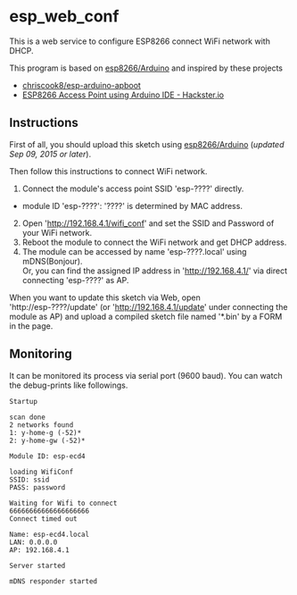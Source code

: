# esp_web_conf

This is a web service to configure ESP8266 connect WiFi network with DHCP.

This program is based on [esp8266/Arduino](https://github.com/esp8266/Arduino) and inspired by these projects
- [chriscook8/esp-arduino-apboot](https://github.com/chriscook8/esp-arduino-apboot)
- [ESP8266 Access Point using Arduino IDE - Hackster.io](https://www.hackster.io/rayburne/esp8266-access-point-using-arduino-ide)


## Instructions

First of all, you should upload this sketch using [esp8266/Arduino](https://github.com/esp8266/Arduino) (*updated Sep 09, 2015 or later*).

Then follow this instructions to connect WiFi network.  

1. Connect the module's access point SSID 'esp-????' directly.
 - module ID 'esp-????': '????' is determined by MAC address.
2. Open 'http://192.168.4.1/wifi_conf' and set the SSID and Password of your WiFi network.
3. Reboot the module to connect the WiFi network and get DHCP address.
4. The module can be accessed by name 'esp-????.local' using mDNS(Bonjour).  
   Or, you can find the assigned IP address in 'http://192.168.4.1/' via direct connecting 'esp-????' as AP.

When you want to update this sketch via Web, open 'http://esp-????/update' (or 'http://192.168.4.1/update' under connecting the module as AP) and upload a compiled sketch file named '*.bin' by a FORM in the page.


## Monitoring

It can be monitored its process via serial port (9600 baud).
You can watch the debug-prints like followings.

```
Startup

scan done
2 networks found
1: y-home-g (-52)*
2: y-home-gw (-52)*

Module ID: esp-ecd4

loading WifiConf
SSID: ssid
PASS: password

Waiting for Wifi to connect
66666666666666666666
Connect timed out

Name: esp-ecd4.local
LAN: 0.0.0.0
AP: 192.168.4.1

Server started

mDNS responder started
```
